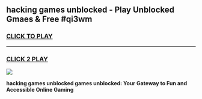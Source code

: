 
## hacking games unblocked - Play Unblocked Gmaes & Free #qi3wm
<h3>
<a href="https://news.freeplayer.one?title=hacking_games_unblocked&ref=03M">CLICK TO PLAY</a></h3>
<hr>

<h3>
<a href="https://news.freeplayer.one?title=hacking_games_unblocked&ref=03M">CLICK 2 PLAY</a>
  
</h3>

<a href="https://news.freeplayer.one?title=hacking_games_unblocked&ref=03M"><img src="https://clearcache.store/games.png"></a>


**hacking games unblocked games unblocked: Your Gateway to Fun and Accessible Online Gaming**
